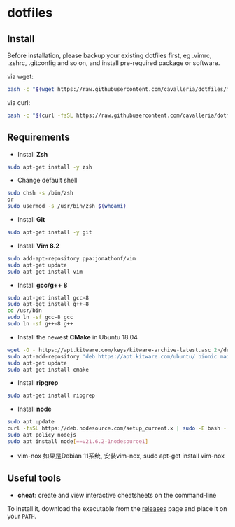 # dotfiles

## Install

Before installation, please backup your existing dotfiles first, eg .vimrc, .zshrc, .gitconfig and so on, and install pre-required package or software.

via wget:
```bash
bash -c "$(wget https://raw.githubusercontent.com/cavalleria/dotfiles/main/install.sh -O -)"
```

via curl:
```bash
bash -c "$(curl -fsSL https://raw.githubusercontent.com/cavalleria/dotfiles/main/install.sh)"
```

## Requirements

- Install **Zsh**
```bash
sudo apt-get install -y zsh
```

- Change default shell
```bash
sudo chsh -s /bin/zsh
or
sudo usermod -s /usr/bin/zsh $(whoami)
```

- Install **Git**
```bash
sudo apt-get install -y git
```

- Install **Vim 8.2**
```bash
sudo add-apt-repository ppa:jonathonf/vim
sudo apt-get update
sudo apt-get install vim
```

- Install **gcc/g++ 8**
```bash
sudo apt-get install gcc-8
sudo apt-get install g++-8
cd /usr/bin
sudo ln -sf gcc-8 gcc
sudo ln -sf g++-8 g++
```

- Install the newest **CMake** in Ubuntu 18.04
```bash
wget -O - https://apt.kitware.com/keys/kitware-archive-latest.asc 2>/dev/null | sudo apt-key add -
sudo apt-add-repository 'deb https://apt.kitware.com/ubuntu/ bionic main'
sudo apt-get update
sudo apt-get install cmake
```

- Install **ripgrep**
```bash
sudo apt-get install ripgrep
```

- Install **node**
```bash
sudo apt update
curl -fsSL https://deb.nodesource.com/setup_current.x | sudo -E bash -
sudo apt policy nodejs
sudo apt install node[==v21.6.2-1nodesource1]

```

- vim-nox
如果是Debian 11系统, 安装vim-nox, sudo apt-get install vim-nox

## Useful tools

- **cheat**: create and view interactive cheatsheets on the command-line

To install it, download the executable from the [releases][Releases] page and place it on your `PATH`.


[Releases]: https://github.com/cheat/cheat/releases
